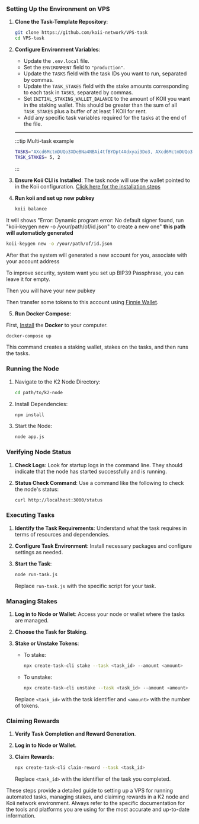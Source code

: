 
### Setting Up the Environment on VPS

1. **Clone the Task-Template Repository**:
   ```bash
   git clone https://github.com/koii-network/VPS-task
   cd VPS-task
   ```

2. **Configure Environment Variables**:
   - Update the `.env.local` file.
   - Set the `ENVIRONMENT` field to `"production"`.
   - Update the `TASKS` field with the task IDs you want to run, separated by commas.
   - Update the `TASK_STAKES` field with the stake amounts corresponding to each task in `TASKS`, separated by commas.
   - Set `INITIAL_STAKING_WALLET_BALANCE` to the amount of KOII you want in the staking wallet. This should be greater than the sum of all `TASK_STAKES` plus a buffer of at least 1 KOII for rent.
   - Add any specific task variables required for the tasks at the end of the file.

   ---

   :::tip Multi-task example
      ```bash
   TASKS="AXcd6MctmDUQo3XDeBNa4NBAi4tfBYDpt4Adxyai3Do3, AXcd6MctmDUQo3XDeBNa4NBAi4tfBYDpt4Adxyai3Do3"
   TASK_STAKES= 5, 2
   ```

   :::

3. **Ensure Koii CLI is Installed**:
   The task node will use the wallet pointed to in the Koii configuration.  [Click here for the installation steps](https://docs.koii.network/develop/command-line-tool/koii-cli/install-cli)

4. **Run koii and set up new pubkey**

   ```bash
   koii balance
   ```
It will shows "Error: Dynamic program error: No default signer found, run "koii-keygen new -o /your/path/of/id.json" to create a new one"
**this path will automaticly generated**

   ```bash
   koii-keygen new -o /your/path/of/id.json
   ```

After that the system will generated a new account for you, associate with your account address

To improve security, system want you set up BIP39 Passphrase, you can leave it for empty.

Then you will have your new pubkey

Then transfer some tokens to this account using [Finnie Wallet](https://chromewebstore.google.com/detail/finnie/cjmkndjhnagcfbpiemnkdpomccnjblmj).

5. **Run Docker Compose**:

First, [Install](https://docs.docker.com/get-docker/) the **Docker** to your computer.

   ```bash
   docker-compose up
   ```
   This command creates a staking wallet, stakes on the tasks, and then runs the tasks.

### Running the Node

1. Navigate to the K2 Node Directory:
   ```bash
   cd path/to/k2-node
   ```

2. Install Dependencies:
   ```bash
   npm install
   ```

3. Start the Node:
   ```bash
   node app.js
   ```

### Verifying Node Status

1. **Check Logs**: Look for startup logs in the command line. They should indicate that the node has started successfully and is running.

2. **Status Check Command**:
   Use a command like the following to check the node's status:
   ```bash
   curl http://localhost:3000/status
   ```

### Executing Tasks

1. **Identify the Task Requirements**: Understand what the task requires in terms of resources and dependencies.

2. **Configure Task Environment**: Install necessary packages and configure settings as needed.

3. **Start the Task**:
   ```bash
   node run-task.js
   ```

   Replace `run-task.js` with the specific script for your task.

### Managing Stakes

1. **Log in to Node or Wallet**: Access your node or wallet where the tasks are managed.

2. **Choose the Task for Staking**.

3. **Stake or Unstake Tokens**:
   - To stake:
     ```bash
     npx create-task-cli stake --task <task_id> --amount <amount>
     ```
   - To unstake:
     ```bash
     npx create-task-cli unstake --task <task_id> --amount <amount>
     ```

   Replace `<task_id>` with the task identifier and `<amount>` with the number of tokens.

### Claiming Rewards

1. **Verify Task Completion and Reward Generation**.

2. **Log in to Node or Wallet**.

3. **Claim Rewards**:
   ```bash
   npx create-task-cli claim-reward --task <task_id>
   ```

   Replace `<task_id>` with the identifier of the task you completed.

These steps provide a detailed guide to setting up a VPS for running automated tasks, managing stakes, and claiming rewards in a K2 node and Koii network environment. Always refer to the specific documentation for the tools and platforms you are using for the most accurate and up-to-date information.